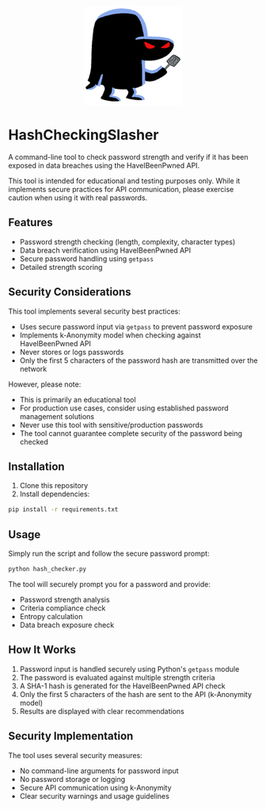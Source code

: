 <p align="center">
  <img src="images/Hash_Slinging_Slasher.webp" alt="HashCheckingSlasher Logo" width="200"/>
</p>

# HashCheckingSlasher

A command-line tool to check password strength and verify if it has been exposed in data breaches using the HaveIBeenPwned API.

This tool is intended for educational and testing purposes only. While it implements secure practices for API communication, please exercise caution when using it with real passwords.

## Features

- Password strength checking (length, complexity, character types)
- Data breach verification using HaveIBeenPwned API
- Secure password handling using `getpass`
- Detailed strength scoring

## Security Considerations

This tool implements several security best practices:
- Uses secure password input via `getpass` to prevent password exposure
- Implements k-Anonymity model when checking against HaveIBeenPwned API
- Never stores or logs passwords
- Only the first 5 characters of the password hash are transmitted over the network

However, please note:
- This is primarily an educational tool
- For production use cases, consider using established password management solutions
- Never use this tool with sensitive/production passwords
- The tool cannot guarantee complete security of the password being checked

## Installation

1. Clone this repository
2. Install dependencies:
```bash
pip install -r requirements.txt
```

## Usage

Simply run the script and follow the secure password prompt:

```bash
python hash_checker.py
```

The tool will securely prompt you for a password and provide:
- Password strength analysis
- Criteria compliance check
- Entropy calculation
- Data breach exposure check

## How It Works

1. Password input is handled securely using Python's `getpass` module
2. The password is evaluated against multiple strength criteria
3. A SHA-1 hash is generated for the HaveIBeenPwned API check
4. Only the first 5 characters of the hash are sent to the API (k-Anonymity model)
5. Results are displayed with clear recommendations

## Security Implementation

The tool uses several security measures:
- No command-line arguments for password input
- No password storage or logging
- Secure API communication using k-Anonymity
- Clear security warnings and usage guidelines
